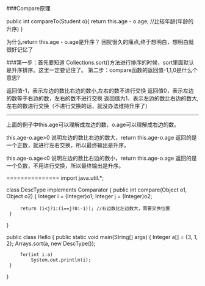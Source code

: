 ###Compare原理

public int compareTo(Student o){
    return this.age - o.age; //比较年龄(年龄的升序)
} 

为什么return this.age - o.age是升序？ 困扰很久的痛点,终于想明白，想明白就很好记忆了

###第一步：首先要知道 Collections.sort()方法进行排序的时候，sort里面默认是升序排序。这里一定要记住了。
第二步：compare函数的返回值-1,1,0是什么个意思?

 返回值-1，表示左边的数比右边的数小,左右的数不进行交换
 返回值0，表示左边的数等于右边的数，左右的数不进行交换
 返回值为1，表示左边的数比右边的数大,左右的数进行交换（不进行交换的话，就没办法维持升序了）
 
 ----------
 上面的例子中this.age可以理解成左边的数，o.age可以理解成右边的数。
 
 this.age-o.age>0 说明左边的数比右边的数大，return this.age-o.age 返回的是一个正数，就进行左右交换，所以最终输出是升序。
 
 this.age-o.age<0 说明左边的数比右边的数小，return this.age-o.age 返回的是一个负数，不用进行交换，所以最终输出是升序。
 
 
 ===============
 import java.util.*;
  
  
 class DescType implements Comparator
 {
     public int compare(Object o1, Object o2) 
     {
         Integer i = (Integer)o1;
         Integer j = (Integer)o2;
          
         return (i<j?1:(i==j?0:-1)); //右边数比左边数大，需要交换位置
     }
 }
  
 public class Hello
 {
     public static void main(String[] args)
     {
         Integer a[] = {3, 1, 2};
         Arrays.sort(a, new DescType());
          
         for(int i:a)
             System.out.println(i);
     }
 }